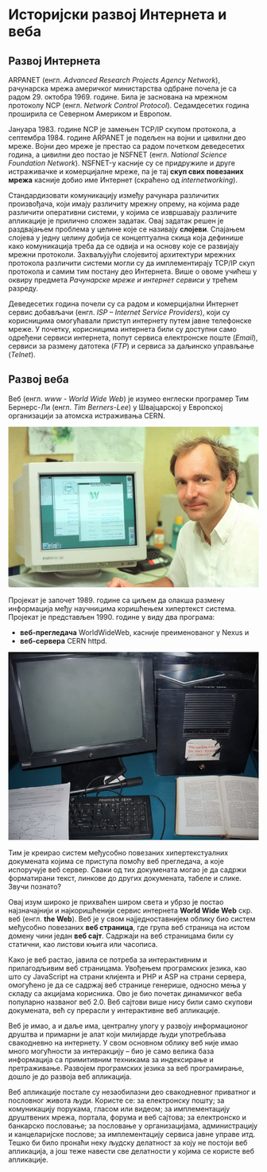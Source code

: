 # Историјски развој Интернета и веба

## Развој Интернета

ARPANET (енгл. *Advanced Research Projects Agency Network*), рачунарска мрежа
америчког министарства одбране почела је са радом 29. октобра 1969. године.
Била је заснована на мрежном протоколу NCP (енгл. *Network Control Protocol*).
Седамдесетих година проширила се Северном Америком и Европом.

Јануара 1983. године NCP је замењен TCP/IP скупом протокола, а септембра 1984.
године ARPANET је подељен на војни и цивилни део мреже. Војни део мреже је
престао са радом почетком деведесетих година, а цивилни део постао је NSFNET
(енгл. *National Science Foundation Network*). NSFNET-у касније су се
придружиле и друге истраживачке и комерцијалне мреже, па је тај **скуп свих
повезаних мрежа** касније добио име Интернет (скраћено од *internetworking*).

Стандардизовати комуникацију између рачунара различитих произвођача, који имају
различиту мрежну опрему, на којима раде различити оперативни системи, у којима
се извршавају различите апликације је прилично сложен задатак. Овај задатак
решен је раздвајањем проблема у целине које се називају **слојеви**. Спајањем
слојева у једну целину добија се концептуална скица која дефинише како
комуникација треба да се одвија и на основу које се развијају мрежни протоколи.
Захваљујући слојевитој архитектури мрежних протокола различити системи могли су
да имплементирају TCP/IP скуп протокола и самим тим постану део Интернета. Више
о овоме учићеш у оквиру предмета *Рачунарске мреже и интернет сервиси* у трећем
разреду.

Деведесетих година почели су са радом и комерцијални Интернет сервис добављачи
(енгл. *ISP – Internet Service Providers*), који су корисницима омогућавали
приступ интернету путем јавне телефонске мреже. У почетку, корисницима
интернета били су доступни само одређени сервиси интернета, попут сервиса
електронске поште (*Email*), сервиси за размену датотека (*FTP*) и сервиса за
даљинско управљање (*Теlnet*).

## Развој веба

Веб (енгл. *www - World Wide Web*) је изумео енглески програмер Тим Бернерс-Ли
(енгл. *Tim Berners-Lee*) у Швајцарској у Европској организацији за атомска
истраживања CERN.

![Тим Бернерс-Ли](./images/tim-berners-lee.jpg)

Пројекат је започет 1989. године са циљем да олакша размену информација међу
научницима коришћењем хипертекст система. Пројекат је представљен 1990. године
у виду два програма:

* **веб-прегледача** WorldWideWeb, касније преименованог у Nexus и
* **веб-сервера** CERN httpd.

![NeXT рачунар са првим веб сервером](./images/first_web_server.jpg)

Тим је креирао систем међусобно повезаних хипертекстуалних докумената којима се
приступа помоћу веб прегледача, а које испоручује веб сервер. Сваки од тих
докумената могао је да садржи форматирани текст, линкове до других докумената,
табеле и слике. Звучи познато?

Овај изум широко је прихваћен широм света и убрзо је постао најзначајнији
и најкоришћенији сервис интернета **World Wide Web** скр. веб (енгл. **the
Web**). Веб је у свом најједноставнијем облику био систем међусобно повезаних
**веб страница**, где група веб страница на истом домену чини један **веб
сајт**. Садржаји на веб страницама били су статични, као листови књига или
часописа.

Како је веб растао, јавила се потреба за интерактивним и прилагодљивим
веб страницама. Увођењем програмских језика, као што су JavaScript на страни
клијента и PHP и ASP на страни сервера, омогућено је да се садржај веб странице
генерише, односно мења у складу са акцијама корисника. Ово је био почетак
динамичког веба популарно названог веб 2.0. Веб сајтови више нису били само
скупови докумената, већ су прерасли у интерактивне веб апликације.

Веб је имао, а и даље има, централну улогу у развоју информационог друштва и
примарни је алат који милијарде људи употребљава свакодневно на интернету. У
свом основном облику веб није имао много могућности за интеракцију – био је
само велика база информација са примитивним техникама за индексирање и
претраживање. Развојем програмских језика за веб програмирање, дошло је до
развоја веб апликација.

Веб апликације постале су незаобилазни део свакодневног приватног и пословног
живота људи. Користе се: за електронску пошту; за комуникацију порукама, гласом
или видеом; за имплементацију друштвених мрежа, портала, форума и веб сајтова;
за електронско и банкарско пословање; за пословање у организацијама,
администрацију и канцеларијске послове; за имплементацију сервиса јавне управе
итд. Тешко би било пронаћи неку људску делатност за коју не постоји веб
апликација, а још теже навести све делатности у којима се користе веб
апликације.
